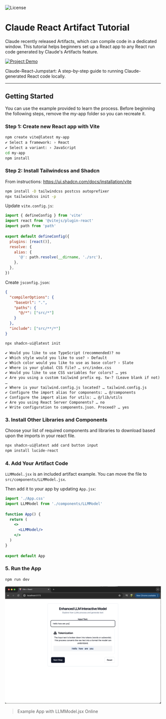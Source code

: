 ![License](https://img.shields.io/badge/license-MIT-green)

# Claude React Artifact Tutorial

Claude recently released Artifacts, which can compile code in a dedicated window. This tutorial helps beginners set up a React app to any React run code generated by Claude's Artifacts feature.

[![Project Demo](https://img.youtube.com/vi/oRh_tVdgjB8/0.jpg)](https://www.youtube.com/watch?v=oRh_tVdgjB8)

Claude-React-Jumpstart: A step-by-step guide to running Claude-generated React code locally.

---

## Getting Started
You can use the example provided to learn the process. Before beginning the following steps, remove the my-app folder so you can recreate it.

### Step 1: Create new React app with Vite

```bash
npm create vite@latest my-app
✔ Select a framework: › React
✔ Select a variant: › JavaScript
cd my-app
npm install
```

### Step 2: Install Tailwindcss and Shadcn

From instructions: https://ui.shadcn.com/docs/installation/vite

```bash
npm install -D tailwindcss postcss autoprefixer
npx tailwindcss init -p
```

Update `vite.config.js`:

```javascript
import { defineConfig } from 'vite'
import react from '@vitejs/plugin-react'
import path from 'path'

export default defineConfig({
  plugins: [react()],
  resolve: {
    alias: {
      '@': path.resolve(__dirname, './src'),
    },
  },
})
```

Create `jsconfig.json`:

```json
{
  "compilerOptions": {
    "baseUrl": ".",
    "paths": {
      "@/*": ["src/*"]
    }
  },
  "include": ["src/**/*"]
}
```

```bash
npx shadcn-ui@latest init
```

```
✔ Would you like to use TypeScript (recommended)? no
✔ Which style would you like to use? › Default
✔ Which color would you like to use as base color? › Slate
✔ Where is your global CSS file? … src/index.css
✔ Would you like to use CSS variables for colors? … yes
✔ Are you using a custom tailwind prefix eg. tw-? (Leave blank if not) …
✔ Where is your tailwind.config.js located? … tailwind.config.js
✔ Configure the import alias for components: … @/components
✔ Configure the import alias for utils: … @/lib/utils
✔ Are you using React Server Components? … no
✔ Write configuration to components.json. Proceed? … yes
```

### 3. Install Other Libraries and Components
Choose your list of required components and libraries to download based upon the imports in your react file.
```bash
npx shadcn-ui@latest add card button input
npm install lucide-react
```

### 4. Add Your Artifact Code

`LLMModel.jsx` is an included artifact example. You can move the file to `src/components/LLMModel.jsx`.

Then add it to your app by updating `App.jsx`:

```jsx
import './App.css'
import LLMModel from './components/LLMModel'

function App() {
  return (
    <>
      <LLMModel/>
    </>
  )
}

export default App
```

### 5. Run the App

```bash
npm run dev
```

![Example App Online](./assets/img/demo_img.png)
> Example App with LLMModel.jsx Online
